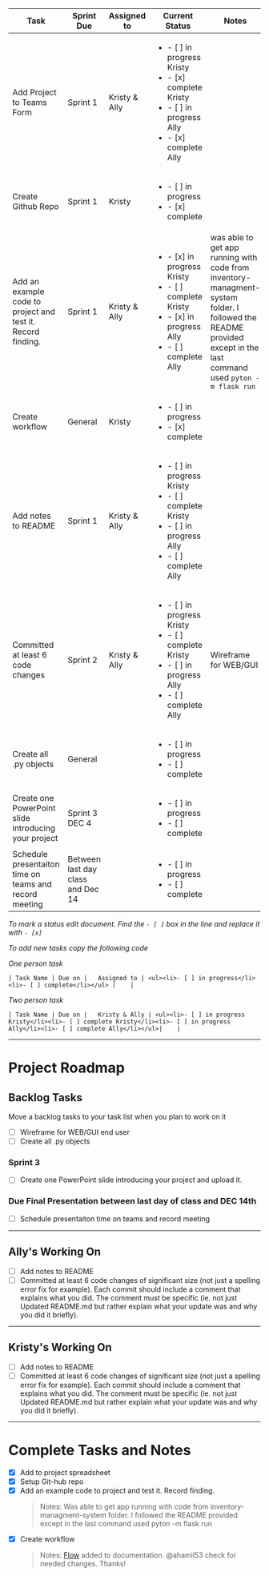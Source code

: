 | Task   |  Sprint Due   |  Assigned to   | Current Status |  Notes |
|--------|-------------|----------------|----------------|----------|
| Add Project to Teams Form | Sprint 1 |   Kristy & Ally | <ul><li>- [ ] in progress Kristy</li><li>- [x] complete Kristy</li><li>- [ ] in progress Ally</li><li>- [x] complete Ally</li></ul>|   |
| Create Github Repo | Sprint 1 |   Kristy  | <ul><li>- [ ] in progress </li><li>- [x] complete </li></ul>|   |
| Add an example code to project and test it. Record finding. | Sprint 1 |   Kristy & Ally | <ul><li>- [x] in progress Kristy</li><li>- [ ] complete Kristy</li><li>- [x] in progress Ally</li><li>- [ ] complete Ally</li></ul>| was able to get app running with code from inventory-managment-system folder. I followed the README provided except in the last command used `pyton -m flask run` |
|Create workflow | General |   Kristy | <ul><li>- [ ] in progress</li><li>- [x] complete</li></ul> |   |
| Add notes to README | Sprint 1 |   Kristy & Ally | <ul><li>- [ ] in progress Kristy</li><li>- [ ] complete Kristy</li><li>- [ ] in progress Ally</li><li>- [ ] complete Ally</li></ul> |    |
| Committed at least 6 code changes | Sprint 2 |   Kristy & Ally | <ul><li>- [ ] in progress Kristy</li><li>- [ ] complete Kristy</li><li>- [ ] in progress Ally</li><li>- [ ] complete Ally</li></ul>| Wireframe for WEB/GUI | General |   | <ul><li>- [ ] in progress</li><li>- [ ] complete</li></ul> |     |
| Create all .py objects | General |    | <ul><li>- [ ] in progress</li><li>- [ ] complete</li></ul> |    |
| Create one PowerPoint slide introducing your project | Sprint 3 DEC 4 |    | <ul><li>- [ ] in progress</li><li>- [ ] complete</li></ul> |     |
| Schedule presentaiton time on teams and record meeting | Between last day class and Dec 14 |    | <ul><li>- [ ] in progress</li><li>- [ ] complete</li></ul> |    |


*To mark a status edit document. Find the `- [ ]` box in the line and replace it with `- [x]`*

*To add new tasks copy the following code*

*One person task*
```
| Task Name | Due on |   Assigned to | <ul><li>- [ ] in progress</li><li>- [ ] complete</li></ul> |    | 
```
*Two person task*
```
| Task Name | Due on |   Kristy & Ally | <ul><li>- [ ] in progress Kristy</li><li>- [ ] complete Kristy</li><li>- [ ] in progress Ally</li><li>- [ ] complete Ally</li></ul>|    |
```
*******************************************************************************************************************************************
# Project Roadmap
## Backlog Tasks
Move a backlog tasks to your task list when you plan to work on it

- [ ] Wireframe for WEB/GUI end user 
- [ ] Create all .py objects
### Sprint 3
- [ ] Create one PowerPoint slide introducing your project and upload it.
### Due Final Presentation between last day of class and DEC 14th
- [ ] Schedule presentaiton time on teams and record meeting
****************************************************************

## Ally's Working On 
- [ ] Add notes to README
- [ ] Committed at least 6 code changes of significant size (not just a spelling error fix for example). Each commit should include a comment that explains what you did. The comment must be specific (ie. not just Updated README.md but rather explain what your update was and why you did it briefly).

***************************************************************

## Kristy's Working On
- [ ] Add notes to README
- [ ] Committed at least 6 code changes of significant size (not just a spelling error fix for example). Each commit should include a comment that explains what you did. The comment must be specific (ie. not just Updated README.md but rather explain what your update was and why you did it briefly).

********************************************************
# Complete Tasks and Notes
- [x] Add to project spreadsheet
- [x] Setup Git-hub repo
- [x] Add an example code to project and test it. Record finding.
  > Notes: Was able to get app running with code from inventory-managment-system folder. I followed the README provided except in the last command used pyton -m flask run
- [x] Create workflow
  > Notes: [Flow](meal_pallner_flow.vsdx) added to documentation. @ahamil53 check for needed changes. Thanks!

